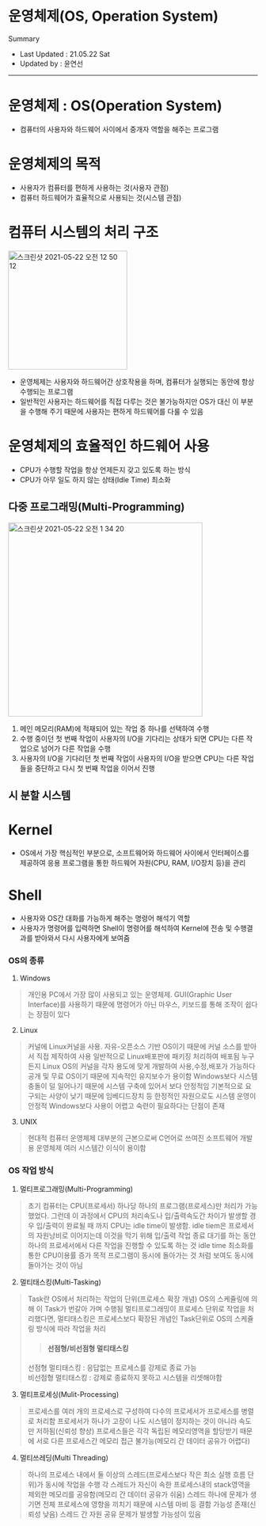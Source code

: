 운영체제(OS, Operation System)
====================================
Summary
- Last Updated : 21.05.22 Sat   
- Updated by : 윤연선
-----------------------------------

# 운영체제 : OS(Operation System)
* 컴퓨터의 사용자와 하드웨어 사이에서 중개자 역할을 해주는 프로그램

# 운영체제의 목적
* 사용자가 컴퓨터를 편하게 사용하는 것(사용자 관점)
* 컴퓨터 하드웨어가 효율적으로 사용되는 것(시스템 관점)

# 컴퓨터 시스템의 처리 구조
   
<img width="240" alt="스크린샷 2021-05-22 오전 12 50 12" src="https://user-images.githubusercontent.com/57285121/119164732-acfcaa80-ba97-11eb-9a55-69dd7fbd63b1.png">
   
* 운영체제는 사용자와 하드웨어간 상호작용을 하며, 컴퓨터가 실행되는 동안에 항상 수행되는 프로그램
* 일반적인 사용자는 하드웨어를 직접 다루는 것은 불가능하지만 OS가 대신 이 부분을 수행해 주기 때문에 사용자는 편하게 하드웨어를 다룰 수 있음   

# 운영체제의 효율적인 하드웨어 사용
* CPU가 수행할 작업을 항상 언제든지 갖고 있도록 하는 방식
* CPU가 아무 일도 하지 않는 상태(Idle Time) 최소화

## 다중 프로그래밍(Multi-Programming)   
   
<img width="392" alt="스크린샷 2021-05-22 오전 1 34 20" src="https://user-images.githubusercontent.com/57285121/119170165-d6203980-ba9d-11eb-89a0-a320f33d241f.png">
   
1. 메인 메모리(RAM)에 적재되어 있는 작업 중 하나를 선택하여 수행   
2. 수행 중이던 첫 번째 작업이 사용자의 I/O을 기다리는 상태가 되면 CPU는 다른 작업으로 넘어가 다른 작업을 수행
3. 사용자의 I/O을 기다리던 첫 번째 작업이 사용자의 I/O을 받으면 CPU는 다른 작업들을 중단하고 다시 첫 번째 작업을 이어서 진행

## 시 분할 시스템 

# Kernel
* OS에서 가장 핵심적인 부분으로, 소프트웨어와 하드웨어 사이에서 인터페이스를 제공하여 응용 프로그램을 통한 하드웨어 자원(CPU, RAM, I/O장치 등)을 관리   

# Shell
* 사용자와 OS간 대화를 가능하게 해주는 명령어 해석기 역할
* 사용자가 명령어를 입력하면 Shell이 명령어를 해석하여 Kernel에 전송 및 수행결과를 받아와서 다시 사용자에게 보여줌

### OS의 종류
1. Windows
> 개인용 PC에서 가장 많이 사용되고 있는 운영체제. GUI(Graphic User Interface)를 사용하기 때문에 명령어가 아닌 마우스, 키보드를 통해 조작이 쉽다는 장점이 있다
2. Linux
> 커널에 Linux커널을 사용. 자유-오픈소스 기반 OS이기 때문에 커널 소스를 받아서 직접 제작하여 사용
> 일반적으로 Linux배포판에 패키징 처리하여 배포됨
> 누구든지 Linux OS의 커널을 각자 용도에 맞게 개발하여 사용,수정,배포가 가능하다
> 공개 및 무료 OS이기 때문에 지속적인 유지보수가 용이함
> Windows보다 시스템 충돌이 덜 일어나기 때문에 시스템 구축에 있어서 보다 안정적임
> 기본적으로 요구되는 사양이 낮기 때문에 임베디드장치 등 한정적인 자원으로도 시스템 운영이 안정적
> Windows보다 사용이 어렵고 숙련이 필요하다는 단점이 존재
3. UNIX
> 현대적 컴퓨터 운영체제 대부분의 근본으로써 C언어로 쓰여진 소프트웨어 개발용 운영체제
> 여러 시스템간 이식이 용이함

### OS 작업 방식
1. 멀티프로그래밍(Multi-Programming)
> 초기 컴퓨터는 CPU(프로세서) 하나당 하나의 프로그램(프로세스)만 처리가 가능했었다. 그런데 이 과정에서 CPU의 처리속도나 입/출력속도간 차이가 발생할 경우 입/출력이 완료될 때 까지 CPU는 idle time이 발생함. idle tiem은 프로세서의 자원낭비로 이어지는데 이것을 막기 위해 입/출력 작업 종료 대기를 하는 동안 하나의 프로세서에서 다른 작업을 진행할 수 있도록 하는 것
> idle time 최소화를 통한 CPU이용률 증가 목적
> 프로그램이 동시에 돌아가는 것 처럼 보여도 동시에 돌아가는 것이 아님
2. 멀티태스킹(Multi-Tasking)
> Task란 OS에서 처리하는 작업의 단위(프로세스 확장 개념)
> OS의 스케쥴링에 의해 이 Task가 번갈아 가며 수행됨
> 멀티프로그래밍이 프로세스 단위로 작업을 처리했다면, 멀티태스킹은 프로세스보다 확장된 개념인 Task단위로 OS의 스케쥴링 방식에 따라 작업을 처리
>> #### 선점형/비선점형 멀티태스킹 
> 선점형 멀티태스킹 : 응답없는 프로세스를 강제로 종료 가능    
> 비선점형 멀티태스킹 : 강제로 종료하지 못하고 시스템을 리셋해야함 
3. 멀티프로세싱(Mulit-Processing)
> 프로세스를 여러 개의 프로세스로 구성하여 다수의 프로세서가 프로세스를 병렬로 처리함
> 프로세서가 하나가 고장이 나도 시스템이 정지하는 것이 아니라 속도만 저하됨(신뢰성 향상)
> 프로세스들은 각각 독립된 메모리영역을 할당받기 때문에 서로 다른 프로세스간 메모리 접근 불가능(메모리 간 데이터 공유가 어렵다)
4. 멀티쓰레딩(Multi Threading)
> 하나의 프로세스 내에서 둘 이상의 스레드(프로세스보다 작은 최소 실행 흐름 단위)가 동시에 작업을 수행
> 각 스레드가 자신이 속한 프로세스내의 stack영역을 제외한 메모리를 공유함(메모리 간 데이터 공유가 쉬움)
> 스레드 하나에 문제가 생기면 전체 프로세스에 영향을 끼치기 때문에 시스템 마비 등 결함 가능성 존재(신뢰성 낮음)
> 스레드 간 자원 공유 문제가 발생할 가능성이 있음
